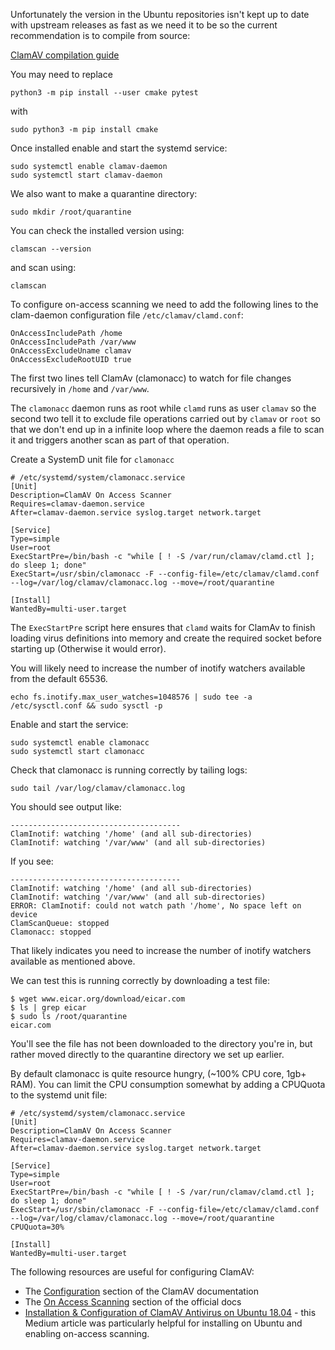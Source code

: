 Unfortunately the version in the Ubuntu repositories isn't kept up to date with upstream releases as fast as we need it to be so the current recommendation is to compile from source:

[ClamAV compilation guide](https://docs.clamav.net/manual/Installing/Installing-from-source-Unix.html)

You may need to replace
```
python3 -m pip install --user cmake pytest
```

with

```
sudo python3 -m pip install cmake
```

Once installed enable and start the systemd service:

```
sudo systemctl enable clamav-daemon
sudo systemctl start clamav-daemon
```

We also want to make a quarantine directory:
```
sudo mkdir /root/quarantine
```

You can check the installed version using:

```
clamscan --version
```

and scan using:

```
clamscan
```

To configure on-access scanning we need to add the following lines to the clam-daemon configuration file `/etc/clamav/clamd.conf`:

```
OnAccessIncludePath /home
OnAccessIncludePath /var/www
OnAccessExcludeUname clamav
OnAccessExcludeRootUID true
```
The first two lines tell ClamAv (clamonacc) to watch for file changes recursively in `/home` and `/var/www`.

The `clamonacc` daemon runs as root while `clamd` runs as user `clamav` so the second two tell it to exclude file operations carried out by `clamav` or `root` so that we don't end up in a infinite loop where the daemon reads a file to scan it and triggers another scan as part of that operation.


Create a SystemD unit file for `clamonacc`

```
# /etc/systemd/system/clamonacc.service
[Unit]
Description=ClamAV On Access Scanner
Requires=clamav-daemon.service
After=clamav-daemon.service syslog.target network.target

[Service]
Type=simple
User=root
ExecStartPre=/bin/bash -c "while [ ! -S /var/run/clamav/clamd.ctl ]; do sleep 1; done"
ExecStart=/usr/sbin/clamonacc -F --config-file=/etc/clamav/clamd.conf --log=/var/log/clamav/clamonacc.log --move=/root/quarantine

[Install]
WantedBy=multi-user.target
```

The `ExecStartPre` script here ensures that `clamd` waits for ClamAv to finish loading virus definitions into memory and create the required socket before starting up (Otherwise it would error).

You will likely need to increase the number of inotify watchers available from the default 65536.

```
echo fs.inotify.max_user_watches=1048576 | sudo tee -a /etc/sysctl.conf && sudo sysctl -p
```

Enable and start the service:

```
sudo systemctl enable clamonacc
sudo systemctl start clamonacc
```

Check that clamonacc is running correctly by tailing logs:

```
sudo tail /var/log/clamav/clamonacc.log
```

You should see output like:

```
--------------------------------------
ClamInotif: watching '/home' (and all sub-directories)
ClamInotif: watching '/var/www' (and all sub-directories)
```

If you see:

```
--------------------------------------
ClamInotif: watching '/home' (and all sub-directories)
ClamInotif: watching '/var/www' (and all sub-directories)
ERROR: ClamInotif: could not watch path '/home', No space left on device
ClamScanQueue: stopped
Clamonacc: stopped
```

That likely indicates you need to increase the number of inotify watchers available as mentioned above.

We can test this is running correctly by downloading a test file:

```
$ wget www.eicar.org/download/eicar.com
$ ls | grep eicar
$ sudo ls /root/quarantine
eicar.com
```

You'll see the file has not been downloaded to the directory you're in, but rather moved directly to the quarantine directory we set up earlier.

By default clamonacc is quite resource hungry, (~100% CPU core, 1gb+ RAM). You can limit the CPU consumption somewhat by adding a CPUQuota to the systemd unit file:

```
# /etc/systemd/system/clamonacc.service
[Unit]
Description=ClamAV On Access Scanner
Requires=clamav-daemon.service
After=clamav-daemon.service syslog.target network.target

[Service]
Type=simple
User=root
ExecStartPre=/bin/bash -c "while [ ! -S /var/run/clamav/clamd.ctl ]; do sleep 1; done"
ExecStart=/usr/sbin/clamonacc -F --config-file=/etc/clamav/clamd.conf --log=/var/log/clamav/clamonacc.log --move=/root/quarantine
CPUQuota=30%

[Install]
WantedBy=multi-user.target
```

The following resources are useful for configuring ClamAV:
- The [Configuration](https://docs.clamav.net/manual/Usage/Configuration.html) section of the ClamAV documentation
- The [On Access Scanning](https://docs.clamav.net/manual/OnAccess.html) section of the official docs
- [Installation & Configuration of ClamAV Antivirus on Ubuntu 18.04](https://aaronbrighton.medium.com/installation-configuration-of-clamav-antivirus-on-ubuntu-18-04-a6416bab3b41) - this Medium article was
particularly helpful for installing on Ubuntu and enabling on-access scanning.
